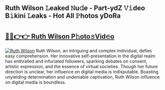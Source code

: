 ## Ruth Wilson 𝙻eaked 𝙽u𝚍e - Part-ydZ 𝚅𝚒deo B𝚒kini 𝙻eaks - Hot All 𝙿hotos yDoRa

# <h2><a href="http://ld1ac8.urlbe.top/?page=Ruth+Wilson">🔗🔗👉👉 Ruth Wilson P𝚑oto𝚜Vid𝚎o</a></h2>

[![Ruth Wilson](https://i.imgur.com/eBuTRDB.gif)](http://ld1ac8.urlbe.top/?page=Ruth+Wilson)
Ruth Wilson, an intriguing and complex individual, defies easy comprehension. Her innovative self-presentation in the digital realm has enthralled and infuriated followers, sparking debates on consent, artistic expression, and the essence of virtual societies. Though her future direction is unclear, her influence on digital media is indisputable. Boasting unyielding determination and undeniable captivation, Ruth Wilson influence on digital media is boundless.
